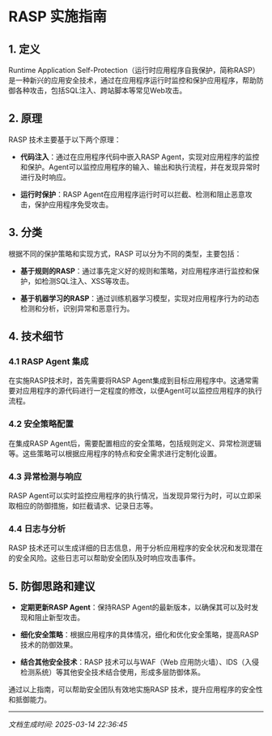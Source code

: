 # RASP 实施指南

## 1. 定义

Runtime Application Self-Protection（运行时应用程序自我保护，简称RASP）是一种新兴的应用安全技术，通过在应用程序运行时监控和保护应用程序，帮助防御各种攻击，包括SQL注入、跨站脚本等常见Web攻击。

## 2. 原理

RASP 技术主要基于以下两个原理：

- **代码注入**：通过在应用程序代码中嵌入RASP Agent，实现对应用程序的监控和保护。Agent可以监控应用程序的输入、输出和执行流程，并在发现异常时进行及时响应。
  
- **运行时保护**：RASP Agent在应用程序运行时可以拦截、检测和阻止恶意攻击，保护应用程序免受攻击。

## 3. 分类

根据不同的保护策略和实现方式，RASP 可以分为不同的类型，主要包括：

- **基于规则的RASP**：通过事先定义好的规则和策略，对应用程序进行监控和保护，如检测SQL注入、XSS等攻击。
  
- **基于机器学习的RASP**：通过训练机器学习模型，实现对应用程序行为的动态检测和分析，识别异常和恶意行为。

## 4. 技术细节

### 4.1 RASP Agent 集成

在实施RASP技术时，首先需要将RASP Agent集成到目标应用程序中。这通常需要对应用程序的源代码进行一定程度的修改，以便Agent可以监控应用程序的执行流程。

### 4.2 安全策略配置

在集成RASP Agent后，需要配置相应的安全策略，包括规则定义、异常检测逻辑等。这些策略可以根据应用程序的特点和安全需求进行定制化设置。

### 4.3 异常检测与响应

RASP Agent可以实时监控应用程序的执行情况，当发现异常行为时，可以立即采取相应的防御措施，如拦截请求、记录日志等。

### 4.4 日志与分析

RASP 技术还可以生成详细的日志信息，用于分析应用程序的安全状况和发现潜在的安全风险。这些日志可以帮助安全团队及时响应攻击事件。

## 5. 防御思路和建议

- **定期更新RASP Agent**：保持RASP Agent的最新版本，以确保其可以及时发现和阻止新型攻击。
  
- **细化安全策略**：根据应用程序的具体情况，细化和优化安全策略，提高RASP 技术的防御效果。
  
- **结合其他安全技术**：RASP 技术可以与WAF（Web 应用防火墙）、IDS（入侵检测系统）等其他安全技术结合使用，形成多层防御体系。

通过以上指南，可以帮助安全团队有效地实施RASP 技术，提升应用程序的安全性和抵御能力。

---

*文档生成时间: 2025-03-14 22:36:45*
